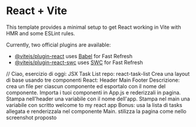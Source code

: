 # React + Vite

This template provides a minimal setup to get React working in Vite with HMR and some ESLint rules.

Currently, two official plugins are available:

- [@vitejs/plugin-react](https://github.com/vitejs/vite-plugin-react/blob/main/packages/plugin-react/README.md) uses [Babel](https://babeljs.io/) for Fast Refresh
- [@vitejs/plugin-react-swc](https://github.com/vitejs/vite-plugin-react-swc) uses [SWC](https://swc.rs/) for Fast Refresh

// Ciao,
esercizio di oggi: JSX Task List
repo: react-task-list
Crea una layout di base usando tre componenti React:
Header
Main
Footer
Descrizione:
crea un file per ciascun componente ed esportalo con il nome del componente.
Importa i tuoi componenti in App.js e rederizzali in pagina.
Stampa nell'header una variabile con il nome dell'app.
Stampa nel main una variabile con scritto welcome to my react app
Bonus:
usa la lista di tasks allegata e renderizzala nel componente Main.
stilizza la pagina come nello screenshot proposto